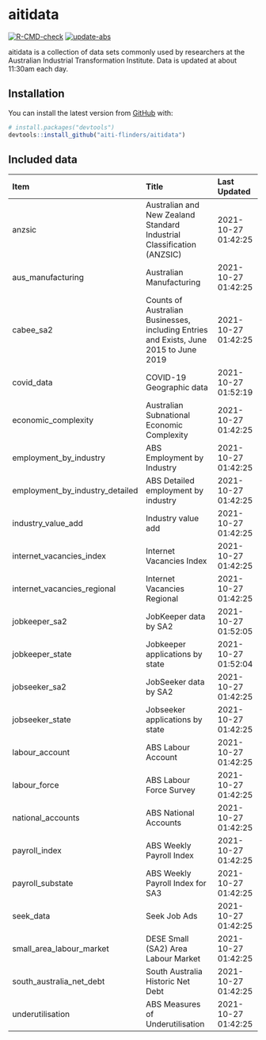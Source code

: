 
<!-- README.md is generated from README.Rmd. Please edit that file -->

# aitidata

<!-- badges: start -->

[![R-CMD-check](https://github.com/aiti-flinders/aitidata/actions/workflows/R-CMD-check.yaml/badge.svg)](https://github.com/aiti-flinders/aitidata/actions/workflows/R-CMD-check.yaml)
[![update-abs](https://github.com/aiti-flinders/aitidata/workflows/update-abs/badge.svg)](https://github.com/aiti-flinders/aitidata/actions)
<!-- badges: end -->

aitidata is a collection of data sets commonly used by researchers at
the Australian Industrial Transformation Institute. Data is updated at
about 11:30am each day.

## Installation

You can install the latest version from [GitHub](https://github.com/)
with:

``` r
# install.packages("devtools")
devtools::install_github("aiti-flinders/aitidata")
```

## Included data

| Item                               | Title                                                                                 | Last Updated        |
| :--------------------------------- | :------------------------------------------------------------------------------------ | :------------------ |
| anzsic                             | Australian and New Zealand Standard Industrial Classification (ANZSIC)                | 2021-10-27 01:42:25 |
| aus\_manufacturing                 | Australian Manufacturing                                                              | 2021-10-27 01:42:25 |
| cabee\_sa2                         | Counts of Australian Businesses, including Entries and Exists, June 2015 to June 2019 | 2021-10-27 01:42:25 |
| covid\_data                        | COVID-19 Geographic data                                                              | 2021-10-27 01:52:19 |
| economic\_complexity               | Australian Subnational Economic Complexity                                            | 2021-10-27 01:42:25 |
| employment\_by\_industry           | ABS Employment by Industry                                                            | 2021-10-27 01:42:25 |
| employment\_by\_industry\_detailed | ABS Detailed employment by industry                                                   | 2021-10-27 01:42:25 |
| industry\_value\_add               | Industry value add                                                                    | 2021-10-27 01:42:25 |
| internet\_vacancies\_index         | Internet Vacancies Index                                                              | 2021-10-27 01:42:25 |
| internet\_vacancies\_regional      | Internet Vacancies Regional                                                           | 2021-10-27 01:42:25 |
| jobkeeper\_sa2                     | JobKeeper data by SA2                                                                 | 2021-10-27 01:52:05 |
| jobkeeper\_state                   | Jobkeeper applications by state                                                       | 2021-10-27 01:52:04 |
| jobseeker\_sa2                     | JobSeeker data by SA2                                                                 | 2021-10-27 01:42:25 |
| jobseeker\_state                   | Jobseeker applications by state                                                       | 2021-10-27 01:42:25 |
| labour\_account                    | ABS Labour Account                                                                    | 2021-10-27 01:42:25 |
| labour\_force                      | ABS Labour Force Survey                                                               | 2021-10-27 01:42:25 |
| national\_accounts                 | ABS National Accounts                                                                 | 2021-10-27 01:42:25 |
| payroll\_index                     | ABS Weekly Payroll Index                                                              | 2021-10-27 01:42:25 |
| payroll\_substate                  | ABS Weekly Payroll Index for SA3                                                      | 2021-10-27 01:42:25 |
| seek\_data                         | Seek Job Ads                                                                          | 2021-10-27 01:42:25 |
| small\_area\_labour\_market        | DESE Small (SA2) Area Labour Market                                                   | 2021-10-27 01:42:25 |
| south\_australia\_net\_debt        | South Australia Historic Net Debt                                                     | 2021-10-27 01:42:25 |
| underutilisation                   | ABS Measures of Underutilisation                                                      | 2021-10-27 01:42:25 |
